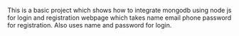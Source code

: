This is a basic project which shows how to integrate mongodb using node js for login and registration webpage which takes name email phone password for registration. Also uses name and password for login.
